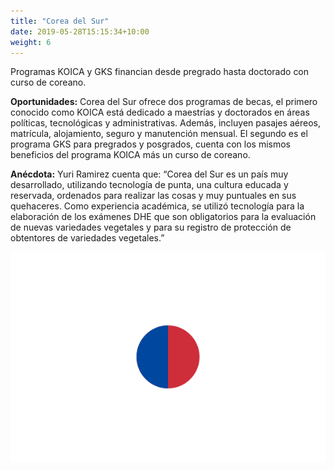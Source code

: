 ```yaml
---
title: "Corea del Sur"
date: 2019-05-28T15:15:34+10:00
weight: 6
---
```


Programas KOICA y GKS financian desde pregrado hasta doctorado con curso de coreano.

**Oportunidades:** Corea del Sur ofrece dos programas de becas, el primero conocido como KOICA está dedicado a maestrías y doctorados en áreas políticas, tecnológicas y administrativas. Además, incluyen pasajes aéreos, matrícula, alojamiento, seguro y manutención mensual. El segundo es el programa GKS para pregrados y posgrados, cuenta con los mismos beneficios del programa KOICA más un curso de coreano.

**Anécdota:** Yuri Ramirez cuenta que: “Corea del Sur es un país muy desarrollado, utilizando tecnología de punta, una cultura educada y reservada, ordenados para realizar las cosas y muy puntuales en sus quehaceres. Como experiencia académica, se utilizó tecnología para la elaboración de los exámenes DHE que son obligatorios para la evaluación de nuevas variedades vegetales y para su registro de protección de obtentores de variedades vegetales.”

![Campus en Corea del Sur](/images/becas/corea_del_sur.svg)
